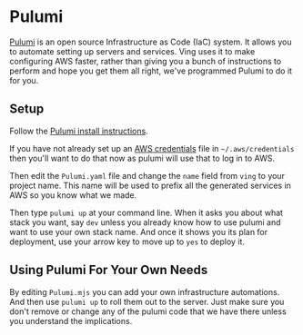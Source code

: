 # Pulumi
[Pulumi](https://www.pulumi.com) is an open source Infrastructure as Code (IaC) system. It allows you to automate setting up servers and services. Ving uses it to make configuring AWS faster, rather than giving you a bunch of instructions to perform and hope you get them all right, we've programmed Pulumi to do it for you.

## Setup
Follow the [Pulumi install instructions](https://www.pulumi.com/docs/install/).

If you have not already set up an [AWS credentials](https://docs.aws.amazon.com/cli/latest/userguide/cli-configure-files.html) file in `~/.aws/credentials` then you'll want to do that now as pulumi will use that to log in to AWS.

Then edit the `Pulumi.yaml` file and change the `name` field from `ving` to your project name. This name will be used to prefix all the generated services in AWS so you know what we made.

Then type `pulumi up` at your command line. When it asks you about what stack you want, say `dev` unless you already know how to use pulumi and want to use your own stack name. And once it shows you its plan for deployment, use your arrow key to move up to `yes` to deploy it.

## Using Pulumi For Your Own Needs
By editing `Pulumi.mjs` you can add your own infrastructure automations. And then use `pulumi up` to roll them out to the server. Just make sure you don't remove or change any of the pulumi code that we have there unless you understand the implications.
